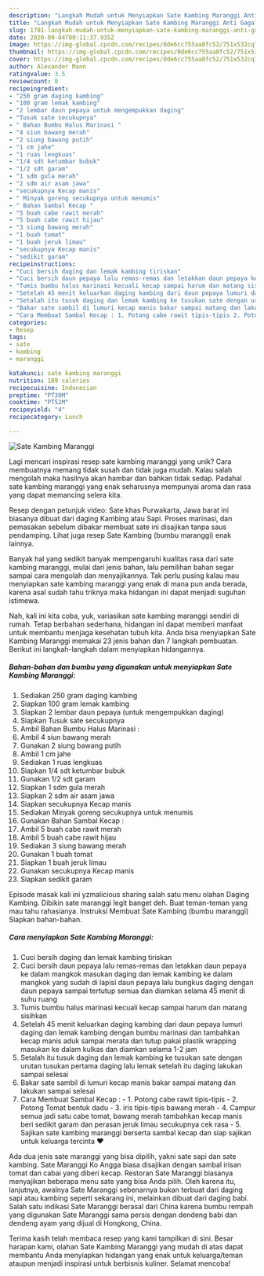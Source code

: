 ```yaml
---
description: "Langkah Mudah untuk Menyiapkan Sate Kambing Maranggi Anti Gagal"
title: "Langkah Mudah untuk Menyiapkan Sate Kambing Maranggi Anti Gagal"
slug: 1701-langkah-mudah-untuk-menyiapkan-sate-kambing-maranggi-anti-gagal
date: 2020-09-04T00:11:37.935Z
image: https://img-global.cpcdn.com/recipes/0de6cc755aa8fc52/751x532cq70/sate-kambing-maranggi-foto-resep-utama.jpg
thumbnail: https://img-global.cpcdn.com/recipes/0de6cc755aa8fc52/751x532cq70/sate-kambing-maranggi-foto-resep-utama.jpg
cover: https://img-global.cpcdn.com/recipes/0de6cc755aa8fc52/751x532cq70/sate-kambing-maranggi-foto-resep-utama.jpg
author: Alexander Mann
ratingvalue: 3.5
reviewcount: 8
recipeingredient:
- "250 gram daging kambing"
- "100 gram lemak kambing"
- "2 lembar daun pepaya untuk mengempukkan daging"
- "Tusuk sate secukupnya"
- " Bahan Bumbu Halus Marinasi "
- "4 siun bawang merah"
- "2 siung bawang putih"
- "1 cm jahe"
- "1 ruas lengkuas"
- "1/4 sdt ketumbar bubuk"
- "1/2 sdt garam"
- "1 sdm gula merah"
- "2 sdm air asam jawa"
- "secukupnya Kecap manis"
- " Minyak goreng secukupnya untuk menumis"
- " Bahan Sambal Kecap "
- "5 buah cabe rawit merah"
- "5 buah cabe rawit hijau"
- "3 siung bawang merah"
- "1 buah tomat"
- "1 buah jeruk limau"
- "secukupnya Kecap manis"
- "sedikit garam"
recipeinstructions:
- "Cuci bersih daging dan lemak kambing tiriskan"
- "Cuci bersih daun pepaya lalu remas-remas dan letakkan daun pepaya ke dalam mangkok masukan daging dan lemak kambing ke dalam mangkok yang sudah di lapisi daun pepaya lalu bungkus daging dengan daun pepaya sampai tertutup semua dan diamkan selama 45 menit di suhu ruang"
- "Tumis bumbu halus marinasi kecuali kecap sampai harum dan matang sisihkan"
- "Setelah 45 menit keluarkan daging kambing dari daun pepaya lumuri daging dan lemak kambing dengan bumbu marinasi dan tambahkan kecap manis aduk sampai merata dan tutup pakai plastik wrapping masukan ke dalam kulkas dan diamkan selama 1-2 jam"
- "Setalah itu tusuk daging dan lemak kambing ke tusukan sate dengan urutan tusukan pertama daging lalu lemak setelah itu daging lakukan sampai selesai"
- "Bakar sate sambil di lumuri kecap manis bakar sampai matang dan lakukan sampai selesai"
- "Cara Membuat Sambal Kecap : 1. Potong cabe rawit tipis-tipis 2. Potong Tomat bentuk dadu 3. iris tipis-tipis bawang merah 4. Campur semua jadi satu cabe tomat, bawang merah tambahkan kecap manis beri sedikit garam dan perasan jeruk limau secukupnya cek rasa 5. Sajikan sate kambing maranggi berserta sambal kecap dan siap sajikan untuk keluarga tercinta ❤"
categories:
- Resep
tags:
- sate
- kambing
- maranggi

katakunci: sate kambing maranggi 
nutrition: 169 calories
recipecuisine: Indonesian
preptime: "PT39M"
cooktime: "PT52M"
recipeyield: "4"
recipecategory: Lunch

---
```



![Sate Kambing Maranggi](https://img-global.cpcdn.com/recipes/0de6cc755aa8fc52/751x532cq70/sate-kambing-maranggi-foto-resep-utama.jpg)

Lagi mencari inspirasi resep sate kambing maranggi yang unik? Cara membuatnya memang tidak susah dan tidak juga mudah. Kalau salah mengolah maka hasilnya akan hambar dan bahkan tidak sedap. Padahal sate kambing maranggi yang enak seharusnya mempunyai aroma dan rasa yang dapat memancing selera kita.

Resep dengan petunjuk video: Sate khas Purwakarta, Jawa barat ini biasanya dibuat dari daging Kambing atau Sapi. Proses marinasi, dan pemasakan sebelum dibakar membuat sate ini disajikan tanpa saus pendamping. Lihat juga resep Sate Kambing (bumbu maranggi) enak lainnya.

Banyak hal yang sedikit banyak mempengaruhi kualitas rasa dari sate kambing maranggi, mulai dari jenis bahan, lalu pemilihan bahan segar sampai cara mengolah dan menyajikannya. Tak perlu pusing kalau mau menyiapkan sate kambing maranggi yang enak di mana pun anda berada, karena asal sudah tahu triknya maka hidangan ini dapat menjadi suguhan istimewa.


Nah, kali ini kita coba, yuk, variasikan sate kambing maranggi sendiri di rumah. Tetap berbahan sederhana, hidangan ini dapat memberi manfaat untuk membantu menjaga kesehatan tubuh kita. Anda bisa menyiapkan Sate Kambing Maranggi memakai 23 jenis bahan dan 7 langkah pembuatan. Berikut ini langkah-langkah dalam menyiapkan hidangannya.

<!--inarticleads1-->

##### Bahan-bahan dan bumbu yang digunakan untuk menyiapkan Sate Kambing Maranggi:

1. Sediakan 250 gram daging kambing
1. Siapkan 100 gram lemak kambing
1. Siapkan 2 lembar daun pepaya (untuk mengempukkan daging)
1. Siapkan Tusuk sate secukupnya
1. Ambil  Bahan Bumbu Halus Marinasi :
1. Ambil 4 siun bawang merah
1. Gunakan 2 siung bawang putih
1. Ambil 1 cm jahe
1. Sediakan 1 ruas lengkuas
1. Siapkan 1/4 sdt ketumbar bubuk
1. Gunakan 1/2 sdt garam
1. Siapkan 1 sdm gula merah
1. Siapkan 2 sdm air asam jawa
1. Siapkan secukupnya Kecap manis
1. Sediakan  Minyak goreng secukupnya untuk menumis
1. Gunakan  Bahan Sambal Kecap :
1. Ambil 5 buah cabe rawit merah
1. Ambil 5 buah cabe rawit hijau
1. Sediakan 3 siung bawang merah
1. Gunakan 1 buah tomat
1. Siapkan 1 buah jeruk limau
1. Gunakan secukupnya Kecap manis
1. Siapkan sedikit garam


Episode masak kali ini yzmalicious sharing salah satu menu olahan Daging Kambing. Dibikin sate maranggi legit banget deh. Buat teman-teman yang mau tahu rahasianya. Instruksi Membuat Sate Kambing (bumbu maranggi) Siapkan bahan-bahan. 

<!--inarticleads2-->

##### Cara menyiapkan Sate Kambing Maranggi:

1. Cuci bersih daging dan lemak kambing tiriskan
1. Cuci bersih daun pepaya lalu remas-remas dan letakkan daun pepaya ke dalam mangkok masukan daging dan lemak kambing ke dalam mangkok yang sudah di lapisi daun pepaya lalu bungkus daging dengan daun pepaya sampai tertutup semua dan diamkan selama 45 menit di suhu ruang
1. Tumis bumbu halus marinasi kecuali kecap sampai harum dan matang sisihkan
1. Setelah 45 menit keluarkan daging kambing dari daun pepaya lumuri daging dan lemak kambing dengan bumbu marinasi dan tambahkan kecap manis aduk sampai merata dan tutup pakai plastik wrapping masukan ke dalam kulkas dan diamkan selama 1-2 jam
1. Setalah itu tusuk daging dan lemak kambing ke tusukan sate dengan urutan tusukan pertama daging lalu lemak setelah itu daging lakukan sampai selesai
1. Bakar sate sambil di lumuri kecap manis bakar sampai matang dan lakukan sampai selesai
1. Cara Membuat Sambal Kecap : - 1. Potong cabe rawit tipis-tipis - 2. Potong Tomat bentuk dadu - 3. iris tipis-tipis bawang merah - 4. Campur semua jadi satu cabe tomat, bawang merah tambahkan kecap manis beri sedikit garam dan perasan jeruk limau secukupnya cek rasa - 5. Sajikan sate kambing maranggi berserta sambal kecap dan siap sajikan untuk keluarga tercinta ❤


Ada dua jenis sate maranggi yang bisa dipilih, yakni sate sapi dan sate kambing. Sate Maranggi Ko Angga biasa disajikan dengan sambal irisan tomat dan cabai yang diberi kecap. Restoran Sate Maranggi biasanya menyajikan beberapa menu sate yang bisa Anda pilih. Oleh karena itu, lanjutnya, awalnya Sate Maranggi sebenarnya bukan terbuat dari daging sapi atau kambing seperti sekarang ini, melainkan dibuat dari daging babi. Salah satu indikasi Sate Maranggi berasal dari China karena bumbu rempah yang digunakan Sate Maranggi sama persis dengan dendeng babi dan dendeng ayam yang dijual di Hongkong, China. 

Terima kasih telah membaca resep yang kami tampilkan di sini. Besar harapan kami, olahan Sate Kambing Maranggi yang mudah di atas dapat membantu Anda menyiapkan hidangan yang enak untuk keluarga/teman ataupun menjadi inspirasi untuk berbisnis kuliner. Selamat mencoba!
